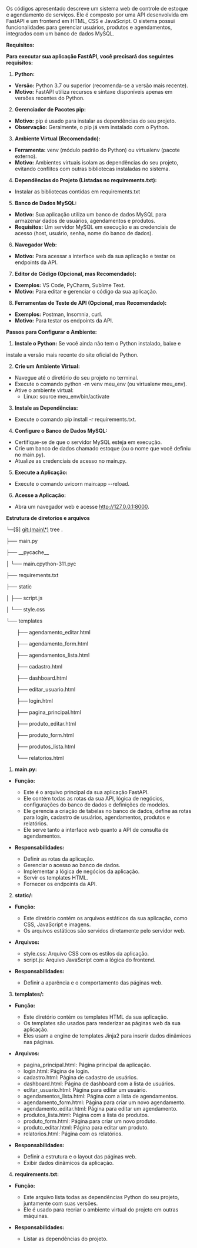 ﻿Os códigos apresentado descreve um sistema web de controle de estoque e agendamento de serviços. Ele é composto por uma API desenvolvida em FastAPI e um frontend em HTML, CSS e JavaScript. O sistema possui funcionalidades para gerenciar usuários, produtos e agendamentos, integrados com um banco de dados MySQL.

**Requisitos:**

**Para executar sua aplicação FastAPI, você precisará dos seguintes requisitos:**

1. **Python:**
- **Versão:** Python 3.7 ou superior (recomenda-se a versão mais recente). 
- **Motivo:** FastAPI utiliza recursos e sintaxe disponíveis apenas em versões recentes do Python. 

2. **Gerenciador de Pacotes pip:**
- **Motivo:** pip é usado para instalar as dependências do seu projeto. 
- **Observação:** Geralmente, o pip já vem instalado com o Python. 

3. **Ambiente Virtual (Recomendado):**
- **Ferramenta:** venv (módulo padrão do Python) ou virtualenv (pacote externo). 
- **Motivo:** Ambientes virtuais isolam as dependências do seu projeto, evitando conflitos com outras bibliotecas instaladas no sistema. 

4. **Dependências do Projeto (Listadas no requirements.txt):**
- Instalar as bibliotecas contidas em requirements.txt

5. **Banco de Dados MySQL:**
- **Motivo:** Sua aplicação utiliza um banco de dados MySQL para armazenar dados de usuários, agendamentos e produtos. 
- **Requisitos:** Um servidor MySQL em execução e as credenciais de acesso (host, usuário, senha, nome do banco de dados). 

6. **Navegador Web:**
- **Motivo:** Para acessar a interface web da sua aplicação e testar os endpoints da API. 

7. **Editor de Código (Opcional, mas Recomendado):**
- **Exemplos:** VS Code, PyCharm, Sublime Text. 
- **Motivo:** Para editar e gerenciar o código da sua aplicação. 

8. **Ferramentas de Teste de API (Opcional, mas Recomendado):**
- **Exemplos:** Postman, Insomnia, curl. 
- **Motivo:** Para testar os endpoints da API. 

**Passos para Configurar o Ambiente:**

1. **Instale o Python:** Se você ainda não tem o Python instalado, baixe e 

instale a versão mais recente do site oficial do Python. 

2. **Crie um Ambiente Virtual:** 

- Navegue até o diretório do seu projeto no terminal. 
- Execute o comando python -m venv meu\_env (ou virtualenv meu\_env). 
- Ative o ambiente virtual: 
  - Linux: source meu\_env/bin/activate 

3. **Instale as Dependências:** 

- Execute o comando pip install -r requirements.txt. 

4. **Configure o Banco de Dados MySQL:** 

- Certifique-se de que o servidor MySQL esteja em execução. 
- Crie um banco de dados chamado estoque (ou o nome que você definiu no main.py). 
- Atualize as credenciais de acesso no main.py. 

5. **Execute a Aplicação:** 

- Execute o comando uvicorn main:app --reload. 

6. **Acesse a Aplicação:** 

- Abra um navegador web e acesse http://127.0.0.1:8000.

**Estrutura de diretorios e arquivos**

└─[$] <git:(main\*)> tree                         .

├── main.py

├── \_\_pycache\_\_

│ └── main.cpython-311.pyc

├── requirements.txt

├── static

│ ├── script.js

│ └── style.css

└── templates

`    `├── agendamento\_editar.html

`    `├── agendamento\_form.html

`    `├── agendamentos\_lista.html

`    `├── cadastro.html

`    `├── dashboard.html

`    `├── editar\_usuario.html

`    `├── login.html

`    `├── pagina\_principal.html

`    `├── produto\_editar.html

`    `├── produto\_form.html

`    `├── produtos\_lista.html

`    `└── relatorios.html

1. **main.py:**
- **Função:** 
  - Este é o arquivo principal da sua aplicação FastAPI. 
  - Ele contém todas as rotas da sua API, lógica de negócios, configurações do banco de dados e definições de modelos. 
  - Ele gerencia a criação de tabelas no banco de dados, define as rotas para login, cadastro de usuários, agendamentos, produtos e relatórios. 
  - Ele serve tanto a interface web quanto a API de consulta de agendamentos. 
  
- **Responsabilidades:** 
  - Definir as rotas da aplicação. 
  - Gerenciar o acesso ao banco de dados. 
  - Implementar a lógica de negócios da aplicação. 
  - Servir os templates HTML. 
  - Fornecer os endpoints da API. 

2. **static/:**
- **Função:** 
  - Este diretório contém os arquivos estáticos da sua aplicação, como CSS, JavaScript e imagens. 
  - Os arquivos estáticos são servidos diretamente pelo servidor web. 
  
- **Arquivos:** 
  - style.css: Arquivo CSS com os estilos da aplicação. 
  - script.js: Arquivo JavaScript com a lógica do frontend. 
  
- **Responsabilidades:** 
  - Definir a aparência e o comportamento das páginas web. 

3. **templates/:**
- **Função:** 
  - Este diretório contém os templates HTML da sua aplicação. 
  - Os templates são usados para renderizar as páginas web da sua aplicação. 
  - Eles usam a engine de templates Jinja2 para inserir dados dinâmicos nas páginas. 
  
- **Arquivos:** 
  - pagina\_principal.html: Página principal da aplicação. 
  - login.html: Página de login. 
  - cadastro.html: Página de cadastro de usuários. 
  - dashboard.html: Página de dashboard com a lista de usuários. 
  - editar\_usuario.html: Página para editar um usuário. 
  - agendamentos\_lista.html: Página com a lista de agendamentos. 
  - agendamento\_form.html: Página para criar um novo agendamento. 
  - agendamento\_editar.html: Página para editar um agendamento. 
  - produtos\_lista.html: Página com a lista de produtos. 
  - produto\_form.html: Página para criar um novo produto. 
  - produto\_editar.html: Página para editar um produto. 
  - relatorios.html: Página com os relatórios. 
  
- **Responsabilidades:** 
  - Definir a estrutura e o layout das páginas web. 
  - Exibir dados dinâmicos da aplicação. 

4. **requirements.txt:**
- **Função:** 
  - Este arquivo lista todas as dependências Python do seu projeto, juntamente com suas versões. 
  - Ele é usado para recriar o ambiente virtual do projeto em outras máquinas. 
  
- **Responsabilidades:** 
  - Listar as dependências do projeto.
